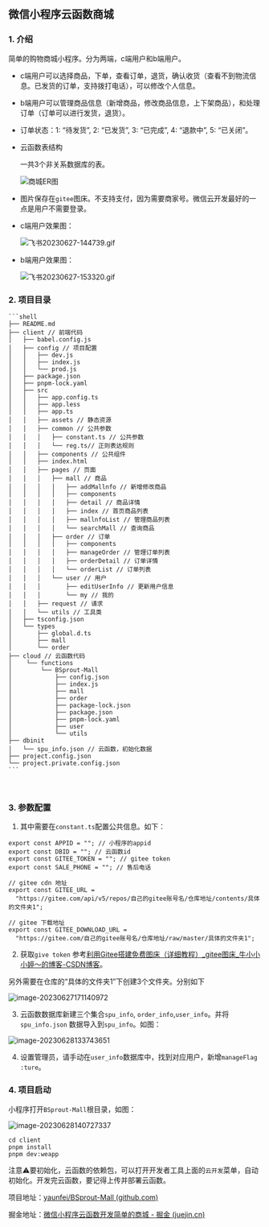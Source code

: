 ## 微信小程序云函数商城

### 1. 介绍

简单的购物商城小程序。分为两端，c端用户和b端用户。

- c端用户可以选择商品，下单，查看订单，退货，确认收货（查看不到物流信息。已发货的订单，支持拨打电话），可以修改个人信息。
  
- b端用户可以管理商品信息（新增商品，修改商品信息，上下架商品），和处理订单（订单可以进行发货，退货）。
  
- 订单状态：1: “待发货”, 2: “已发货”, 3: “已完成”, 4: “退款中”, 5: “已关闭”。
  
- 云函数表结构
  
    一共3个非关系数据库的表。

    ![商城ER图](https://gitee.com/zhengyaunfei/gallery/raw/master/pictures/202306271106527.png)

- 图片保存在`gitee`图床。不支持支付，因为需要商家号。微信云开发最好的一点是用户不需要登录。

- c端用户效果图：

    ![飞书20230627-144739.gif](https://p1-juejin.byteimg.com/tos-cn-i-k3u1fbpfcp/40f973773e5e4f15b5cc1bca898c374f~tplv-k3u1fbpfcp-watermark.image?)

- b端用户效果图：

    ![飞书20230627-153320.gif](https://p6-juejin.byteimg.com/tos-cn-i-k3u1fbpfcp/1bdced4d67e647868e12662e120709af~tplv-k3u1fbpfcp-watermark.image?)

### 2. 项目目录

    ```shell
    ├── README.md
    ├── client // 前端代码
    │   ├── babel.config.js
    │   ├── config // 项目配置
    │   │   ├── dev.js
    │   │   ├── index.js
    │   │   └── prod.js
    │   ├── package.json
    │   ├── pnpm-lock.yaml
    │   ├── src
    │   │   ├── app.config.ts
    │   │   ├── app.less
    │   │   ├── app.ts
    │   │   ├── assets // 静态资源
    │   │   ├── common // 公共参数
    │   │   │   ├── constant.ts // 公共参数
    │   │   │   └── reg.ts// 正则表达规则
    │   │   ├── components // 公共组件
    │   │   ├── index.html
    │   │   ├── pages // 页面
    │   │   │   ├── mall // 商品
    │   │   │   │   ├── addMallnfo // 新增修改商品
    │   │   │   │   ├── components
    │   │   │   │   ├── detail // 商品详情
    │   │   │   │   ├── index // 首页商品列表
    │   │   │   │   ├── mallnfoList // 管理商品列表
    │   │   │   │   └── searchMall // 查询商品
    │   │   │   ├── order // 订单
    │   │   │   │   ├── components
    │   │   │   │   ├── manageOrder // 管理订单列表
    │   │   │   │   ├── orderDetail // 订单详情
    │   │   │   │   └── orderList // 订单列表
    │   │   │   └── user // 用户
    │   │   │       ├── editUserInfo // 更新用户信息
    │   │   │       └── my // 我的
    │   │   ├── request // 请求
    │   │   └── utils // 工具类
    │   ├── tsconfig.json
    │   └── types
    │       ├── global.d.ts
    │       ├── mall
    │       └── order
    ├── cloud // 云函数代码
    │    └── functions
    │        └── BSprout-Mall
    │            ├── config.json
    │            ├── index.js
    │            ├── mall
    │            ├── order
    │            ├── package-lock.json
    │            ├── package.json
    │            ├── pnpm-lock.yaml
    │            ├── user
    │            └── utils
    ├── dbinit
    │   └── spu_info.json // 云函数，初始化数据
    ├── project.config.json
    └── project.private.config.json
    ```

​

### 3. 参数配置

1. 其中需要在`constant.ts`配置公共信息。如下：

```tsx
export const APPID = ""; // 小程序的appid
export const DBID = ""; // 云函数id
export const GITEE_TOKEN = ""; // gitee token
export const SALE_PHONE = ""; // 售后电话

// gitee cdn 地址
export const GITEE_URL =
  "https://gitee.com/api/v5/repos/自己的gitee账号名/仓库地址/contents/具体的文件夹1";

// gitee 下载地址
export const GITEE_DOWNLOAD_URL =
  "https://gitee.com/自己的gitee账号名/仓库地址/raw/master/具体的文件夹1";
```

2. 获取`give token` 参考[利用Gitee搭建免费图床（详细教程）_gitee图床_牛小小小婷～的博客-CSDN博客](https://blog.csdn.net/hannah2233/article/details/117025387)。

另外需要在仓库的“具体的文件夹1”下创建3个文件夹。分别如下

![image-20230627171140972](https://gitee.com/zhengyaunfei/gallery/raw/master/pictures/202306271711120.png)

3. 云函数数据库新建三个集合`spu_info`, `order_info`,`user_info`。并将`spu_info.json` 数据导入到`spu_info`。如图：

![image-20230628133743651](https://gitee.com/zhengyaunfei/gallery/raw/master/pictures/202306281337936.png)

4. 设置管理员，请手动在`user_info`数据库中，找到对应用户，新增`manageFlag :ture`。

### 4. 项目启动

小程序打开`BSprout-Mall`根目录，如图：

![image-20230628140727337](https://gitee.com/zhengyaunfei/gallery/raw/master/pictures/202306281407392.png)

```shell
cd client
pnpm install
pnpm dev:weapp
```

注意⚠️要初始化，云函数的依赖包，可以打开开发者工具上面的`云开发`菜单，自动初始化。开发完云函数，要记得上传并部署云函数。

项目地址：[yaunfei/BSprout-Mall (github.com)](https://github.com/yaunfei/BSprout-Mall)

掘金地址：[微信小程序云函数开发简单的商城 - 掘金 (juejin.cn)](https://juejin.cn/post/7249624871720747063)
